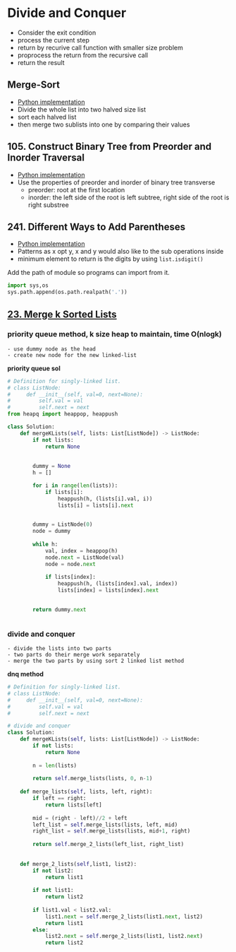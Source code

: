 # Divide and Conquer

- Consider the exit condition
- process the current step
- return by recurive call function with smaller size problem
- proprocess the return from the recursive call
- return the result

## Merge-Sort
- [Python implementation](./merge_sort.py)
- Divide the whole list into two halved size list
- sort each halved list
- then merge two sublists into one by comparing their values

## 105. Construct Binary Tree from Preorder and Inorder Traversal
- [Python implementation](./lc_105_construct_binary_tree_preorder_inorder.py)
- Use the properties of preorder and inorder of binary tree transverse
    - preorder: root at the first location
    - inorder: the left side of the root is left subtree, right side of the root is right substree 
    
## 241. Different Ways to Add Parentheses 
- [Python implementation](./lc_241_diff_ways_add_paren.py)
- Patterns as x opt y, x and y would also like to the sub operations inside 
- minimum element to return is the digits by using `list.isdigit()`

Add the path of module so programs can import from it.
```python
import sys,os
sys.path.append(os.path.realpath('.'))
```

## [23. Merge k Sorted Lists](https://leetcode.com/problems/merge-k-sorted-lists/)

### priority queue method, k size heap to maintain, time O(nlogk)
    - use dummy node as the head 
    - create new node for the new linked-list

__priority queue sol__
```python
# Definition for singly-linked list.
# class ListNode:
#     def __init__(self, val=0, next=None):
#         self.val = val
#         self.next = next
from heapq import heappop, heappush

class Solution:
    def mergeKLists(self, lists: List[ListNode]) -> ListNode:
        if not lists:
            return None
        
    
        dummy = None
        h = []

        for i in range(len(lists)):
            if lists[i]:
                heappush(h, (lists[i].val, i))
                lists[i] = lists[i].next 

        
        dummy = ListNode(0)
        node = dummy
        
        while h:
            val, index = heappop(h)
            node.next = ListNode(val)
            node = node.next 
            
            if lists[index]:
                heappush(h, (lists[index].val, index))
                lists[index] = lists[index].next
            

        return dummy.next 



```

### divide and conquer
    - divide the lists into two parts
    - two parts do their merge work separately 
    - merge the two parts by using sort 2 linked list method


__dnq method__
```python
# Definition for singly-linked list.
# class ListNode:
#     def __init__(self, val=0, next=None):
#         self.val = val
#         self.next = next

# divide and conquer
class Solution:
    def mergeKLists(self, lists: List[ListNode]) -> ListNode:
        if not lists:
            return None 
        
        n = len(lists)
        
        return self.merge_lists(lists, 0, n-1)
        
    def merge_lists(self, lists, left, right):
        if left == right:
            return lists[left]
        
        mid = (right - left)//2 + left
        left_list = self.merge_lists(lists, left, mid)
        right_list = self.merge_lists(lists, mid+1, right)
        
        return self.merge_2_lists(left_list, right_list)
    
    
    def merge_2_lists(self,list1, list2):
        if not list2:
            return list1
        
        if not list1:
            return list2
        
        if list1.val < list2.val:
            list1.next = self.merge_2_lists(list1.next, list2)
            return list1
        else:
            list2.next = self.merge_2_lists(list1, list2.next)
            return list2 
        

```